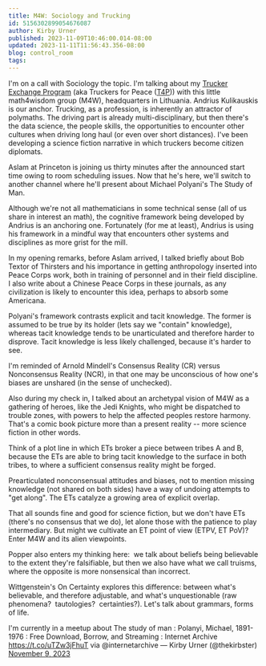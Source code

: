 ```yaml
---
title: M4W: Sociology and Trucking
id: 5156302899054676087
author: Kirby Urner
published: 2023-11-09T10:46:00.014-08:00
updated: 2023-11-11T11:56:43.356-08:00
blog: control_room
tags: 
---
```


[](https://www.flickr.com/photos/kirbyurner/53321310199/in/dateposted/)
I'm on a call with Sociology the topic. I'm talking about my [Trucker Exchange Program](https://mybizmo.blogspot.com/2023/10/simulators.html) (aka Truckers for Peace ([T4P](https://controlroom.blogspot.com/2018/06/iran-forum.html))) with this little math4wisdom group (M4W), headquarters in Lithuania. Andrius Kulikauskis is our anchor.
Trucking, as a profession, is inherently an attractor of polymaths. The driving part is already multi-disciplinary, but then there's the data science, the people skills, the opportunities to encounter other cultures when driving long haul (or even over short distances). I've been developing a science fiction narrative in which truckers become citizen diplomats.

Aslam at Princeton is joining us thirty minutes after the announced start time owing to room scheduling issues. Now that he's here, we'll switch to another channel where he'll present about Michael Polyani's The Study of Man.

Although we're not all mathematicians in some technical sense (all of us share in interest an math), the cognitive framework being developed by Andrius is an anchoring one. Fortunately (for me at least), Andrius is using his framework in a mindful way that encounters other systems and disciplines as more grist for the mill.

In my opening remarks, before Aslam arrived, I talked briefly about Bob Textor of Thirsters and his importance in getting anthropology inserted into Peace Corps work, both in training of personnel and in their field discipline. I also write about a Chinese Peace Corps in these journals, as any civilization is likely to encounter this idea, perhaps to absorb some Americana.

Polyani's framework contrasts explicit and tacit knowledge. The former is assumed to be true by its holder (lets say we "contain" knowledge), whereas tacit knowledge tends to be unarticulated and therefore harder to disprove. Tacit knowledge is less likely challenged, because it's harder to see.

I'm reminded of Arnold Mindell's Consensus Reality (CR) versus Nonconsensus Reality (NCR), in that one may be unconscious of how one's biases are unshared (in the sense of unchecked).

Also during my check in, I talked about an archetypal vision of M4W as a gathering of heroes, like the Jedi Knights, who might be dispatched to trouble zones, with powers to help the affected peoples restore harmony. That's a comic book picture more than a present reality -- more science fiction in other words.

Think of a plot line in which ETs broker a piece between tribes A and B, because the ETs are able to bring tacit knowledge to the surface in both tribes, to where a sufficient consensus reality might be forged. 

Prearticulated nonconsensual attitudes and biases, not to mention missing knowledge (not shared on both sides) have a way of undoing attempts to "get along". The ETs catalyze a growing area of explicit overlap.

That all sounds fine and good for science fiction, but we don't have ETs (there's no consensus that we do), let alone those with the patience to play intermediary. But might we cultivate an ET point of view (ETPV, ET PoV)?  Enter M4W and its alien viewpoints.

Popper also enters my thinking here:  we talk about beliefs being believable to the extent they're falsifiable, but then we also have what we call truisms, where the opposite is more nonsensical than incorrect. 

Wittgenstein's On Certainty explores this difference: between what's believable, and therefore adjustable, and what's unquestionable (raw phenomena?  tautologies?  certainties?). Let's talk about grammars, forms of life.

I'm currently in a meetup about The study of man : Polanyi, Michael, 1891-1976 : Free Download, Borrow, and Streaming : Internet Archive https://t.co/uTZw3jFhuT via @internetarchive
— Kirby Urner (@thekirbster) [November 9, 2023](https://twitter.com/thekirbster/status/1722696256190132499?ref_src=twsrc%5Etfw)
